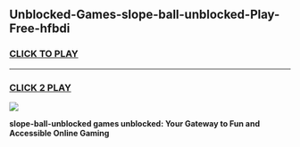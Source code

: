 
## Unblocked-Games-slope-ball-unblocked-Play-Free-hfbdi
<h3>
<a href="https://premium76.site?title=slope-ball-unblocked&ref=18A1">CLICK TO PLAY</a></h3>
<hr>

<h3>
<a href="https://premium76.site?title=slope-ball-unblocked&ref=18A1">CLICK 2 PLAY</a>
  
</h3>

<a href="https://premium76.site?title=slope-ball-unblocked&ref=18A1"><img src="https://clearcache.store/games.png"></a>


**slope-ball-unblocked games unblocked: Your Gateway to Fun and Accessible Online Gaming**
